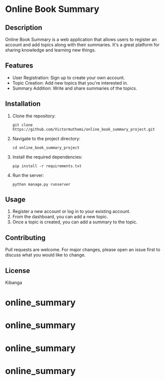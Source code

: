 # Online Book Summary

## Description
Online Book Summary is a web application that allows users to register an account and add topics along with their summaries. It's a great platform for sharing knowledge and learning new things.

## Features
- User Registration: Sign up to create your own account.
- Topic Creation: Add new topics that you're interested in.
- Summary Addition: Write and share summaries of the topics.

## Installation
1. Clone the repository:
    ```
    git clone https://github.com/Victormuthomi/online_book_summary_project.git
    ```
2. Navigate to the project directory:
    ```
    cd online_book_summary_project
    ```
3. Install the required dependencies:
    ```
    pip install -r requirements.txt
    ```
4. Run the server:
    ```
    python manage.py runserver
    ```

## Usage
1. Register a new account or log in to your existing account.
2. From the dashboard, you can add a new topic.
3. Once a topic is created, you can add a summary to the topic.

## Contributing
Pull requests are welcome. For major changes, please open an issue first to discuss what you would like to change.

## License
Kibanga
# online_summary
# online_summary
# online_summary
# online_summary
